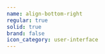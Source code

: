 ```yaml
---
name: align-bottom-right
regular: true
solid: true
brand: false
icon_category: user-interface
---
```

